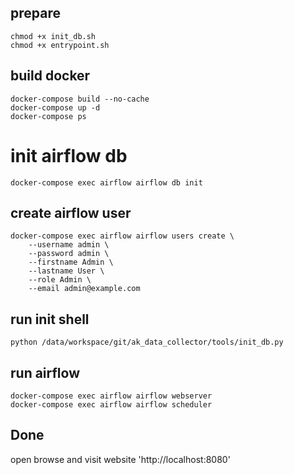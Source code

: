 ## prepare
```shell
chmod +x init_db.sh
chmod +x entrypoint.sh
```

## build docker 
```shell
docker-compose build --no-cache
docker-compose up -d
docker-compose ps
```

# init airflow db
```shell
docker-compose exec airflow airflow db init
```

## create airflow user
```shell
docker-compose exec airflow airflow users create \
    --username admin \
    --password admin \
    --firstname Admin \
    --lastname User \
    --role Admin \
    --email admin@example.com
```

## run init shell
```shell
python /data/workspace/git/ak_data_collector/tools/init_db.py
```

## run airflow
```shell
docker-compose exec airflow airflow webserver
docker-compose exec airflow airflow scheduler
```

## Done
open browse and visit website 'http://localhost:8080'